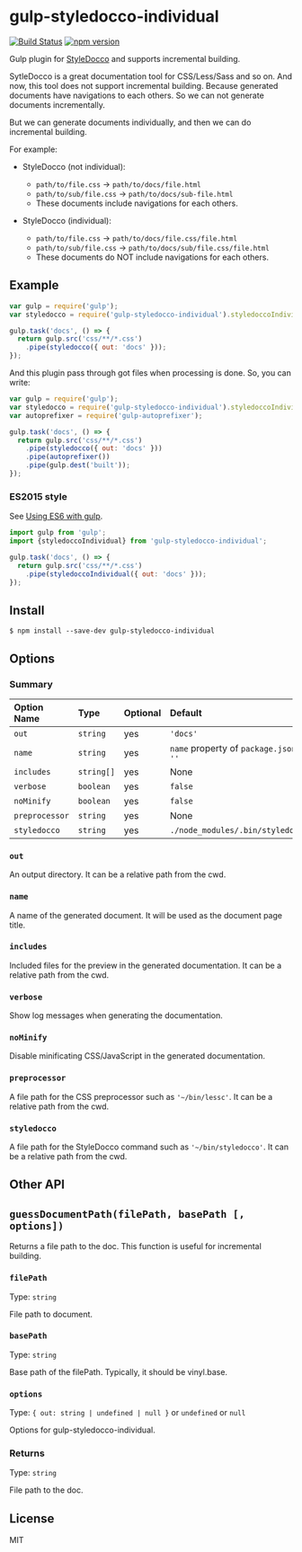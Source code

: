 gulp-styledocco-individual
===========================

[![Build Status](https://travis-ci.org/mixi-inc/gulp-styledocco-individual.svg?branch=master)](https://travis-ci.org/mixi-inc/gulp-styledocco-individual)
[![npm version](https://badge.fury.io/js/gulp-styledocco-individual.svg)](https://badge.fury.io/js/gulp-styledocco-individual)


Gulp plugin for [StyleDocco](https://jacobrask.github.io/styledocco/) and supports incremental building.

SytleDocco is a great documentation tool for CSS/Less/Sass and so on.
And now, this tool does not support incremental building.
Because generated documents have navigations to each others.
So we can not generate documents incrementally.

But we can generate documents individually, and then we can do incremental building.

For example:

- StyleDocco (not individual):
  - `path/to/file.css` -> `path/to/docs/file.html`
  - `path/to/sub/file.css` -> `path/to/docs/sub-file.html`
  - These documents include navigations for each others.

- StyleDocco (individual): 
  - `path/to/file.css` -> `path/to/docs/file.css/file.html`
  - `path/to/sub/file.css` -> `path/to/docs/sub/file.css/file.html`
  - These documents do NOT include navigations for each others.


Example
-------

```javascript
var gulp = require('gulp');
var styledocco = require('gulp-styledocco-individual').styledoccoIndividual;

gulp.task('docs', () => {
  return gulp.src('css/**/*.css')
    .pipe(styledocco({ out: 'docs' }));
});
```

And this plugin pass through got files when processing is done.
So, you can write:

```javascript
var gulp = require('gulp');
var styledocco = require('gulp-styledocco-individual').styledoccoIndividual;
var autoprefixer = require('gulp-autoprefixer');

gulp.task('docs', () => {
  return gulp.src('css/**/*.css')
    .pipe(styledocco({ out: 'docs' }))
    .pipe(autoprefixer())
    .pipe(gulp.dest('built'));
});
```


### ES2015 style

See [Using ES6 with gulp](https://markgoodyear.com/2015/06/using-es6-with-gulp/).

```javascript
import gulp from 'gulp';
import {styledoccoIndividual} from 'gulp-styledocco-individual';

gulp.task('docs', () => {
  return gulp.src('css/**/*.css')
    .pipe(styledoccoIndividual({ out: 'docs' }));
});
```


Install
-------

```sh-session
$ npm install --save-dev gulp-styledocco-individual
```


Options
-------

### Summary

| Option Name     | Type       | Optional | Default                                   |
|:----------------|:-----------|:---------|:------------------------------------------|
| `out`           | `string`   | yes      | `'docs'`                                  |
| `name`          | `string`   | yes      | `name` property of `package.json` or `''` |
| `includes`      | `string[]` | yes      | None                                      |
| `verbose`       | `boolean`  | yes      | `false`                                   |
| `noMinify`      | `boolean`  | yes      | `false`                                   |
| `preprocessor`  | `string`   | yes      | None                                      |
| `styledocco`    | `string`   | yes      | `./node_modules/.bin/styledocco`          |


### `out`

An output directory.
It can be a relative path from the cwd.


### `name`

A name of the generated document.
It will be used as the document page title.


### `includes`

Included files for the preview in the generated documentation.
It can be a relative path from the cwd.


### `verbose`

Show log messages when generating the documentation.


### `noMinify`

Disable minificating CSS/JavaScript in the generated documentation.


### `preprocessor`

A file path for the CSS preprocessor such as `'~/bin/lessc'`.
It can be a relative path from the cwd.


### `styledocco`

A file path for the StyleDocco command such as `'~/bin/styledocco'`.
It can be a relative path from the cwd.


Other API
---------
## `guessDocumentPath(filePath, basePath [, options])`

Returns a file path to the doc.
This function is useful for incremental building.


### `filePath`
Type: `string`

File path to document.


### `basePath`
Type: `string`

Base path of the filePath.
Typically, it should be vinyl.base.


### `options`
Type: `{ out: string | undefined | null }` or `undefined` or `null`
 
 Options for gulp-styledocco-individual.


### Returns
Type: `string`

File path to the doc.


License
-------

MIT
